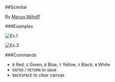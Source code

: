 ##Scimitar

By [Manus Nijhoff](http://www.manusnijhoff.nl)

###Examples

![Ex.1](http://i.imgur.com/Mkgxl2x.jpg)



![Ex.3](http://i.imgur.com/DIpglcU.jpg)


###Commands

- `R` Red, `G` Green, `B` Blue, `Y` Yellow, `X` Black, `W` White
- `ENTER` / `RETURN` to save 
- `BACKSPACE` to clear canvas
